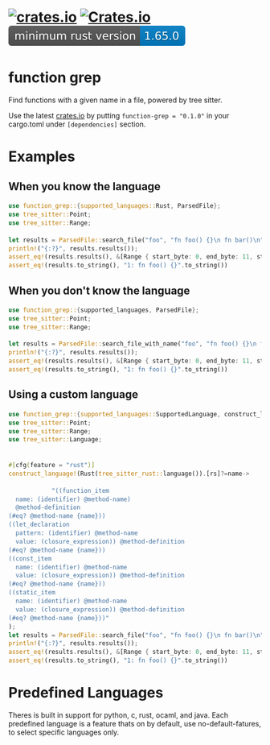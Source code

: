 # [![crates.io](https://img.shields.io/crates/v/function-grep.svg?label=latest%20version)](https://crates.io/crates/function-grep) [![Crates.io](https://img.shields.io/crates/d/function-grep?label=crates.io%20downloads)](https://crates.io/crates/function-grep) ![msrv](https://raw.githubusercontent.com/mendelsshop/git_function_history/main/resources/function-grep_msrv.svg)
# function grep
Find functions with a given name in a file, powered by tree sitter.

Use the latest [crates.io](https://crates.io/crates/function-grep) by putting `function-grep = "0.1.0"` in your cargo.toml under `[dependencies]` section.

# Examples
## When you know the language 
```rust
use function_grep::{supported_languages::Rust, ParsedFile};
use tree_sitter::Point;
use tree_sitter::Range;

let results = ParsedFile::search_file("foo", "fn foo() {}\n fn bar()\n", &Rust).unwrap();
println!("{:?}", results.results());
assert_eq!(results.results(), &[Range { start_byte: 0, end_byte: 11, start_point: Point { row: 0, column: 0 }, end_point: Point { row: 0, column: 11 } }]);
assert_eq!(results.to_string(), "1: fn foo() {}".to_string())
```

## When you don't know the language 

```rust
use function_grep::{supported_languages, ParsedFile};
use tree_sitter::Point;
use tree_sitter::Range;

let results = ParsedFile::search_file_with_name("foo", "fn foo() {}\n fn bar()\n", "test.rs",  supported_languages::predefined_languages()).unwrap();
println!("{:?}", results.results());
assert_eq!(results.results(), &[Range { start_byte: 0, end_byte: 11, start_point: Point { row: 0, column: 0 }, end_point: Point { row: 0, column: 11 } }]);
assert_eq!(results.to_string(), "1: fn foo() {}".to_string())
```

## Using a custom language
```rust
use function_grep::{supported_languages::SupportedLanguage, construct_language, ParsedFile};
use tree_sitter::Point;
use tree_sitter::Range;
use tree_sitter::Language;


#[cfg(feature = "rust")]
construct_language!(Rust(tree_sitter_rust::language()).[rs]?=name->

            "((function_item
  name: (identifier) @method-name)
  @method-definition
(#eq? @method-name {name}))
((let_declaration
  pattern: (identifier) @method-name
  value: (closure_expression)) @method-definition
(#eq? @method-name {name}))
((const_item
  name: (identifier) @method-name
  value: (closure_expression)) @method-definition
(#eq? @method-name {name}))
((static_item
  name: (identifier) @method-name
  value: (closure_expression)) @method-definition
(#eq? @method-name {name}))"
);
let results = ParsedFile::search_file("foo", "fn foo() {}\n fn bar()\n", &Rust).unwrap();
println!("{:?}", results.results());
assert_eq!(results.results(), &[Range { start_byte: 0, end_byte: 11, start_point: Point { row: 0, column: 0 }, end_point: Point { row: 0, column: 11 } }]);
assert_eq!(results.to_string(), "1: fn foo() {}".to_string())
```

# Predefined Languages

Theres is built in support for python, c, rust, ocaml, and java.
Each predefined language is a feature thats on by default, use no-default-fatures, to select specific languages only.
